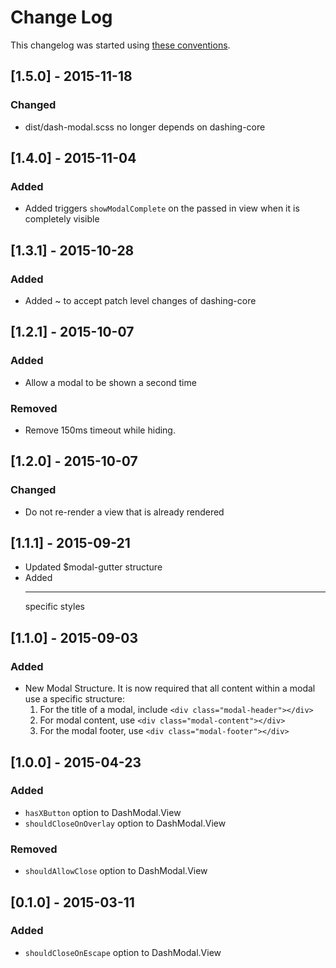 # Change Log

This changelog was started using [these conventions](http://keepachangelog.com/).

## [1.5.0] - 2015-11-18

### Changed

 * dist/dash-modal.scss no longer depends on dashing-core

## [1.4.0] - 2015-11-04

### Added

 * Added triggers `showModalComplete` on the passed in view when it is completely visible

## [1.3.1] - 2015-10-28

### Added

 * Added ~ to accept patch level changes of dashing-core

## [1.2.1] - 2015-10-07

### Added

 * Allow a modal to be shown a second time

### Removed

 * Remove 150ms timeout while hiding.

## [1.2.0] - 2015-10-07

### Changed

 * Do not re-render a view that is already rendered

## [1.1.1] - 2015-09-21

  * Updated $modal-gutter structure
  * Added <hr> specific styles

## [1.1.0] - 2015-09-03

### Added

  * New Modal Structure. It is now required that all content within a modal use a specific structure:
    1. For the title of a modal, include `<div class="modal-header"></div>`
    2. For modal content, use `<div class="modal-content"></div>`
    2. For the modal footer, use `<div class="modal-footer"></div>`

## [1.0.0] - 2015-04-23

### Added

  * `hasXButton` option to DashModal.View
  * `shouldCloseOnOverlay` option to DashModal.View

### Removed

  * `shouldAllowClose` option to DashModal.View

## [0.1.0] - 2015-03-11

### Added

 * `shouldCloseOnEscape` option to DashModal.View
